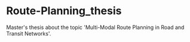 # Route-Planning_thesis
Master's thesis about the topic 'Multi-Modal Route Planning in Road and Transit Networks'.
